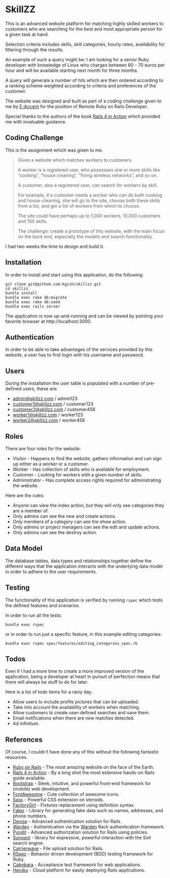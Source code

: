 # SkillZZ

This is an advanced website platform for matching highly skilled workers to customers who are searching for the best and most appropriate person for a given task at hand.

Selection criteria includes skills, skill categories, hourly rates, availability for filtering through the results.

An example of such a query might be: I am looking for a senior Ruby developer with knowledge of Linux who charges between 60 - 70 euros per hour and will be available starting next month for three months.

A query will generate a number of hits which are then ordered according to a ranking scheme weighted according to criteria and preferences of the customer.

The website was designed and built as part of a coding challenge given to me by [E-Accent](https://www.e-accent.com/) for the position of Remote Ruby on Rails Developer.

Special thanks to the authors of the book [Rails 4 in Action](https://www.manning.com/books/rails-4-in-action) which provided me with invaluable guidance.

## Coding Challenge

This is the assignment which was given to me.

> Given a website which matches workers to customers. 
> 
> A worker is a registered user, who possesses one or more skills like “cooking”, “house cleaning”, “fixing wireless networks”, and so on. 
> 
> A customer, also a registered user, can search for workers by skill.
> 
> For example, if a customer needs a worker who can do both cooking and house-cleaning, she will go to the site, choose both these skills from a list, and get a list of workers from which to choose.
> 
> The site could have perhaps up to 1,000 workers, 10,000 customers and 100 skills.
> 
> The challenge: create a prototype of this website, with the main focus on the back end, especially the models and search functionality.

I had two weeks the time to design and build it.


## Installation

In order to install and start using this application, do the following:

    git clone git@github.com:kgish/skillzz.git
    cd skillzz
    bundle install
    bundle exec rake db:migrate
    bundle exec rake db:seed
    bundle exec rails server

The application is now up-and-running and can be viewed by pointing your favorite browser at http://localhost:3000.


## Authentication

In order to be able to take advantages of the services provided by this website, a user has to first login with his username and password.


## Users

During the installation the user table is populated with a number of pre-defined users, these are:

* admin@skillzz.com / admin123
* customer1@skillzz.com / customer123
* customer2@skillzz.com / customer456
* worker1@skillzz.com / worker123
* worker2@skillzz.com / worker456


## Roles

There are four roles for the website:

* Visitor - Happens to find the website, gathers information and can sign up either as a worker or a customer.
* Worker - Has collection of skills who is available for employment.
* Customer - Looking for workers with a given number of skills.
* Administrator - Has complete access rights required for administrating the website.

Here are the rules:

* Anyone can view the index action, but they will only see categories they are a member of.
* Only admins can see the new and create actions.
* Only members of a category can see the show action.
* Only admins or project managers can see the edit and update actions.
* Only admins can see the destroy action.


## Data Model

The database tables, data types and relationships together define the different ways that the application interacts with the underlying data model in order to adhere to the user requirements.

## Testing

The functionality of this application is verified by running `rspec` which tests the defined features and scenarios.

In order to run all the tests:

    bundle exec rspec
  
or in order to run just a specific feature, in this example editing categories:

    bundle exec rspec spec/features/editing_categories_spec.rb
    

## Todos

Even if I had a more time to create a more improved version of the application, being a developer at heart in pursuit of perfection means that there will always be stuff to do for later.

Here is a list of todo items for a rainy day.

* Allow users to include profile pictures that can be uploaded.
* Take into account the availability of workers when matching.
* Allow customers to create user-defined searches and save them.
* Email notifications when there are new matches detected.
* Ad infinitum.


## References

Of course, I couldn't have done any of this without the following fantastic resources.

* [Ruby on Rails](http://rubyonrails.org/) - The most amazing website on the face of the Earth.
* [Rails 4 in Action](https://www.manning.com/books/rails-4-in-action) - By a long shot the most extensive hands-on Rails guide available.
* [Bootstrap](http://getbootstrap.com/) - Sleek, intuitive, and powerful front-end framework for (mobile) web development.
* [FontAwesome](http://fontawesome.io/) - Cute collection of awesome icons.
* [Sass](http://sass-lang.com/) - Powerful CSS extension on steroids.
* [FactoryGirl](https://github.com/thoughtbot/factory_girl_rails) - Fixtures replacement using definition syntax.
* [Faker](https://github.com/stympy/faker) - Library for generating fake data such as names, addresses, and phone numbers.
* [Devise](https://github.com/plataformatec/devise) - Advanced authentication solution for Rails.
* [Warden](https://github.com/hassox/rails_warden) - Authentication via the [Warden](https://github.com/hassox/warden) Rack authentication framework. 
* [Pundit](https://github.com/elabs/pundit) - Advanced authorization solution for Rails using policies.
* [Sunspot](https://github.com/sunspot/sunspot) - library for expressive, powerful interaction with the Solr search engine.
* [Carrierwave](https://github.com/carrierwaveuploader/carrierwave) - File upload solution for Rails.
* [RSpec](http://rspec.info/) - Behavior driven development (BDD) testing framework for Ruby.
* [Cabybara](https://github.com/jnicklas/capybara) - Acceptance test framework for web applications.
* [Heroku](https://www.heroku.com/) - Cloud platform for easily deploying Rails applications.

